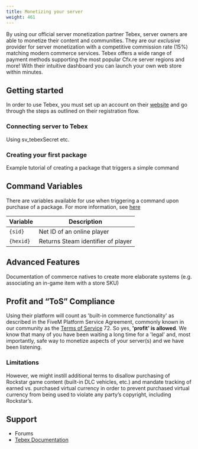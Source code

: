 ```yaml
---
title: Monetizing your server
weight: 461
---
```


By using our official server monetization partner Tebex, server owners are able to monetize their content and communities. They are our *exclusive* provider for server monetization with a competitive commission rate (15%) matching modern commerce services. Tebex offers a wide range of payment methods supporting the most popular Cfx.re server regions and more! With their intuitive dashboard you can launch your own web store within minutes.

Getting started
---------------

In order to use Tebex, you must set up an account on their [website](https://server.tebex.io/register) and go through the steps as outlined on their registration flow.

### Connecting server to Tebex

Using sv_tebexSecret etc.

### Creating your first package

Example tutorial of creating a package that triggers a simple command


Command Variables
---------
There are variables available for use when triggering a command upon purchase of a package. For more information, see [here](https://docs.tebex.io/store/command-management/an-introduction-to-commands#variables-to-customise-your-commands)

| Variable    | Description |
| ----------- | ----------- |
| `{sid}`      | Net ID of an online player |
| `{hexid}`   | Returns Steam identifier of player |


Advanced Features
----------------

Documentation of commerce natives to create more elaborate systems (e.g. associating an in-game item with a store SKU)

Profit and “ToS” Compliance
--------------------------
Using their platform will count as 'built-in commerce functionality' as described in the FiveM Platform Service Agreement, commonly known in our community as the [Terms of Service](https://fivem.net/terms) 72. So yes, __'profit' is allowed__. We know that many of you have been waiting a long time for a 'legal' and, most importantly, safe way to monetize aspects of your server(s) and we have been listening.

### Limitations
However, we might instill additional terms to disallow purchasing of Rockstar game content (built-in DLC vehicles, etc.) and mandate tracking of earned vs. purchased virtual currency in order to prevent purchased virtual currency from being used to violate any party’s copyright, including Rockstar’s.


Support
-------

- Forums
- [Tebex Documentation](https://docs.tebex.io/store/)